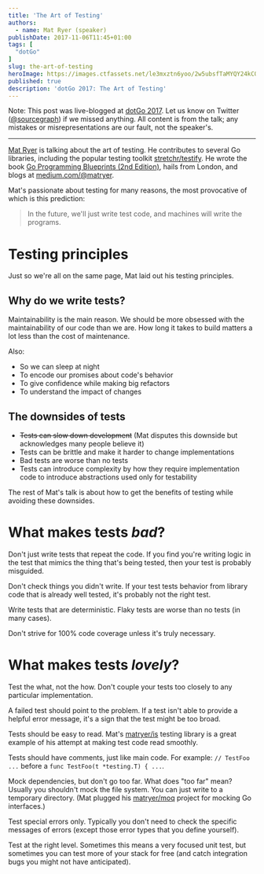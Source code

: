 ```yaml
---
title: 'The Art of Testing'
authors:
  - name: Mat Ryer (speaker)
publishDate: 2017-11-06T11:45+01:00
tags: [
  "dotGo"
]
slug: the-art-of-testing
heroImage: https://images.ctfassets.net/le3mxztn6yoo/2w5ubsfTaMYQY24kCOeeKi/6bed02d745c1586984ad128466df2cbb/IMG_0020.jpg
published: true
description: 'dotGo 2017: The Art of Testing'
---
```


Note: This post was live-blogged at [dotGo 2017](https://www.dotgo.eu/). Let us know on Twitter ([@sourcegraph](https://twitter.com/sourcegraph)) if we missed anything. All content is from the talk; any mistakes or misrepresentations are our fault, not the speaker's.

---

[Mat Ryer](https://twitter.com/matryer) is talking about the art of testing. He contributes to several Go libraries, including the popular testing toolkit [stretchr/testify](https://github.com/stretchr/testify). He wrote the book [Go Programming Blueprints (2nd Edition)](https://www.amazon.com/Go-Programming-Blueprints-Mat-Ryer/dp/1786468948), hails from London, and blogs at [medium.com/@matryer](https://medium.com/@matryer).

Mat's passionate about testing for many reasons, the most provocative of which is this prediction:

> In the future, we'll just write test code, and machines will write the programs.

# Testing principles

Just so we're all on the same page, Mat laid out his testing principles.

## Why do we write tests?
Maintainability is the main reason. We should be more obsessed with the maintainability of our code than we are. How long it takes to build matters a lot less than the cost of maintenance.

Also:

* So we can sleep at night
* To encode our promises about code's behavior
* To give confidence while making big refactors
* To understand the impact of changes

## The downsides of tests

* ~~Tests can slow down development~~ (Mat disputes this downside but acknowledges many people believe it)
* Tests can be brittle and make it harder to change implementations
* Bad tests are worse than no tests
* Tests can introduce complexity by how they require implementation code to introduce abstractions used only for testability

The rest of Mat's talk is about how to get the benefits of testing while avoiding these downsides.


# What makes tests *bad*?

Don't just write tests that repeat the code. If you find you're writing logic in the test that mimics the thing that's being tested, then your test is probably misguided.

Don't check things you didn't write. If your test tests behavior from library code that is already well tested, it's probably not the right test.

Write tests that are deterministic. Flaky tests are worse than no tests (in many cases).

Don't strive for 100% code coverage unless it's truly necessary.

# What makes tests *lovely*?

Test the what, not the how. Don't couple your tests too closely to any particular implementation.

A failed test should point to the problem. If a test isn't able to provide a helpful error message, it's a sign that the test might be too broad.

Tests should be easy to read. Mat's [matryer/is](https://github.com/matryer/is) testing library is a great example of his attempt at making test code read smoothly.

Tests should have comments, just like main code. For example: `// TestFoo ...` before a `func TestFoo(t *testing.T) { ...`.

Mock dependencies, but don't go too far. What does "too far" mean? Usually you shouldn't mock the file system. You can just write to a temporary directory. (Mat plugged his [matryer/moq](https://github.com/matyer/moq) project for mocking Go interfaces.)

Test special errors only. Typically you don't need to check the specific messages of errors (except those error types that you define yourself).

Test at the right level. Sometimes this means a very focused unit test, but sometimes you can test more of your stack for free (and catch integration bugs you might not have anticipated).
